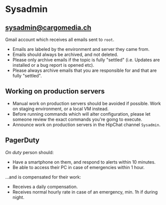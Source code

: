 Sysadmin
========

sysadmin@cargomedia.ch
----------------------
Gmail account which receives all emails sent to `root`.
- Emails are labeled by the environment and server they came from.
- Emails should always be archived, and not deleted.
- Please only archive emails if the topic is fully "settled" (i.e. Updates are installed or a bug report is opened etc).
- Please always archive emails that you are responsible for and that are fully "settled".

Working on production servers
-----------------------------
- Manual work on production servers should be avoided if possible. Work on staging environment, or a local VM instead.
- Before running commands which will alter configuration, please let someone review the exact commands you're going to execute.
- Announce work on production servers in the HipChat channel `Sysadmin`.

PagerDuty
---------
*On duty* person should:
- Have a smartphone on them, and respond to alerts within 10 minutes.
- Be able to access their PC in case of emergencies within 1 hour.

…and is compensated for their work:
- Receives a daily compensation.
- Receives normal hourly rate in case of an emergency, min. 1h if during night.
